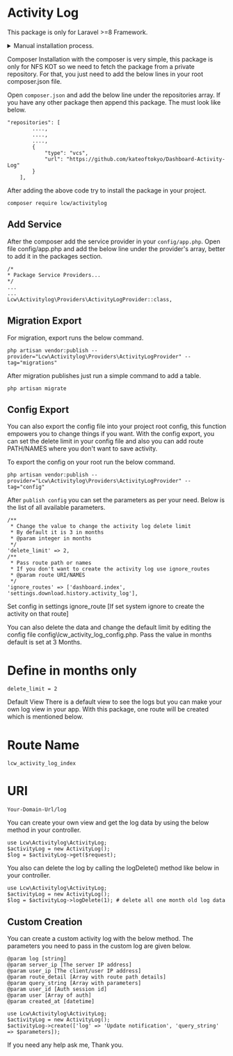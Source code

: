 # Activity Log

This package is only for Laravel >=8 Framework.

<details>
  <summary>Manual installation process.</summary>
  
  On the root of your project just run the below command download this DIR and paste it into the activitylog folder. We don't have any package so you have to do it manually.

````
mkdir -p packages/lcw/activitylog
````
After copying, the code goes to that directory and updates the composer for that use below command.


````
cd packages/lcw/activitylog/
composer dump-autoload
````
Simple use Just add the below line in your root composer.json in the autoload section.


````
"Lcw\\Activitylog\\": "packages/lcw/activitylog/src/"
````
The composer.json must look like the below after adding the like.


````
"autoload": {
    "psr-4": {
        "App\\": "app/",
        "Database\\Factories\\": "database/factories/",
        "Database\\Seeders\\": "database/seeders/",
        "Lcw\\Activitylog\\": "packages/lcw/activitylog/src/"
    }
},
````
After adding run the below command to load the package in your composer.



````composer dump-autoload````

</details>




Composer
Installation with the composer is very simple, this package is only for NFS KOT so we need to fetch the package from a private repository. For that, you just need to add the below lines in your root composer.json file.

Open `composer.json` and add the below line under the repositories array. If you have any other package then append this package. The must look like below.


````
"repositories": [
        ....,
        ....,
        ....,
        {
            "type": "vcs",
            "url": "https://github.com/kateoftokyo/Dashboard-Activity-Log"
        }
    ],
````
After adding the above code try to install the package in your project.


````
composer require lcw/activitylog
````

## Add Service
After the composer add the service provider in your `config/app.php`. Open file config/app.php and add the below line under the provider's array, better to add it in the packages section.
````
/*
* Package Service Providers...
*/
...
...
Lcw\Activitylog\Providers\ActivityLogProvider::class,
````

## Migration Export
For migration, export runs the below command.
````
php artisan vendor:publish --provider="Lcw\Activitylog\Providers\ActivityLogProvider" --tag="migrations"
````
After migration publishes just run a simple command to add a table.

````
php artisan migrate
````

## Config Export
You can also export the config file into your project root config, this function empowers you to change things if you want. With the config export, you can set the delete limit in your config file and also you can add route PATH/NAMES where you don't want to save activity.

To export the config on your root run the below command.
````
php artisan vendor:publish --provider="Lcw\Activitylog\Providers\ActivityLogProvider" --tag="config"
````
After `publish config` you can set the parameters as per your need. Below is the list of all available parameters.

````
/**
 * Change the value to change the activity log delete limit
 * By default it is 3 in months
 * @param integer in months
 */
'delete_limit' => 2,
/**
 * Pass route path or names
 * If you don't want to create the activity log use ignore_routes
 * @param route URI/NAMES
 */
'ignore_routes' => ['dashboard.index', 'settings.download.history.activity_log'],
````
Set config in settings ignore_route [If set system ignore to create the activity on that route]

You can also delete the data and change the default limit by editing the config file config\lcw_activity_log_config.php. Pass the value in months default is set at 3 Months.

# Define in months only
````
delete_limit = 2
````
Default View
There is a default view to see the logs but you can make your own log view in your app. With this package, one route will be created which is mentioned below.



# Route Name
````
lcw_activity_log_index
````
# URI
````
Your-Domain-Url/log
````
You can create your own view and get the log data by using the below method in your controller.

````
use Lcw\Activitylog\ActivityLog;
$activityLog = new ActivityLog();
$log = $activityLog->get($request);
````
You also can delete the log by calling the logDelete() method like below in your controller.
````
use Lcw\Activitylog\ActivityLog;
$activityLog = new ActivityLog();
$log = $activityLog->logDelete(1); # delete all one month old log data
````

## Custom Creation
You can create a custom activity log with the below method. The parameters you need to pass in the custom log are given below.
````
@param log [string]
@param server_ip [The server IP address]
@param user_ip [The client/user IP address]
@param route_detail [Array with route path details]
@param query_string [Array with parameters]
@param user_id [Auth session id]
@param user [Array of auth]
@param created_at [datetime]
````

````
use Lcw\Activitylog\ActivityLog;
$activityLog = new ActivityLog();
$activityLog->create(['log' => 'Update notification', 'query_string' => $parameters]);
````
If you need any help ask me, Thank you.
